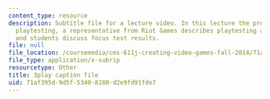 ```yaml
---
content_type: resource
description: Subtitle file for a lecture video. In this lecture the professors discuss
  playtesting, a representative from Riot Games describes playtesting at her company,
  and students discuss focus test results.
file: null
file_location: /coursemedia/cms-611j-creating-video-games-fall-2014/71af395d9d5f53408280d2e9fd91fde7_xQANWfUYeNg.vtt
file_type: application/x-subrip
resourcetype: Other
title: 3play caption file
uid: 71af395d-9d5f-5340-8280-d2e9fd91fde7
---
```

